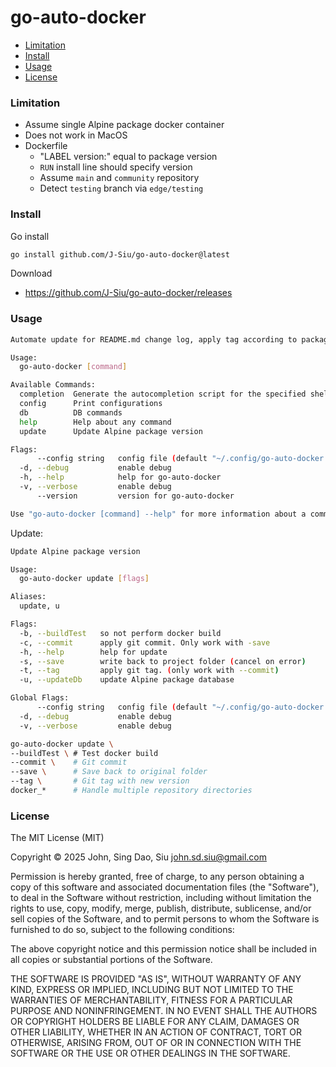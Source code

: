 # go-auto-docker

- [Limitation](#limitation)
- [Install](#install)
- [Usage](#usage)
- [License](#license)

### Limitation

- Assume single Alpine package docker container
- Does not work in MacOS
- Dockerfile
  - "LABEL version:" equal to package version
  - `RUN` install line should specify version
  - Assume `main` and `community` repository
  - Detect `testing` branch via `edge/testing`

### Install

Go install

```sh
go install github.com/J-Siu/go-auto-docker@latest
```

Download

- https://github.com/J-Siu/go-auto-docker/releases

### Usage

```sh
Automate update for README.md change log, apply tag according to package version. Also handle test build, git commit.

Usage:
  go-auto-docker [command]

Available Commands:
  completion  Generate the autocompletion script for the specified shell
  config      Print configurations
  db          DB commands
  help        Help about any command
  update      Update Alpine package version

Flags:
      --config string   config file (default "~/.config/go-auto-docker.json")
  -d, --debug           enable debug
  -h, --help            help for go-auto-docker
  -v, --verbose         enable debug
      --version         version for go-auto-docker

Use "go-auto-docker [command] --help" for more information about a command.
```

Update:

```sh
Update Alpine package version

Usage:
  go-auto-docker update [flags]

Aliases:
  update, u

Flags:
  -b, --buildTest   so not perform docker build
  -c, --commit      apply git commit. Only work with -save
  -h, --help        help for update
  -s, --save        write back to project folder (cancel on error)
  -t, --tag         apply git tag. (only work with --commit)
  -u, --updateDb    update Alpine package database

Global Flags:
      --config string   config file (default "~/.config/go-auto-docker.json")
  -d, --debug           enable debug
  -v, --verbose         enable debug
```

```sh
go-auto-docker update \
--buildTest \ # Test docker build
--commit \    # Git commit
--save \      # Save back to original folder
--tag \       # Git tag with new version
docker_*      # Handle multiple repository directories
```

### License

The MIT License (MIT)

Copyright © 2025 John, Sing Dao, Siu <john.sd.siu@gmail.com>

Permission is hereby granted, free of charge, to any person obtaining a copy of this software and associated documentation files (the "Software"), to deal in the Software without restriction, including without limitation the rights to use, copy, modify, merge, publish, distribute, sublicense, and/or sell copies of the Software, and to permit persons to whom the Software is furnished to do so, subject to the following conditions:

The above copyright notice and this permission notice shall be included in all copies or substantial portions of the Software.

THE SOFTWARE IS PROVIDED "AS IS", WITHOUT WARRANTY OF ANY KIND, EXPRESS OR IMPLIED, INCLUDING BUT NOT LIMITED TO THE WARRANTIES OF MERCHANTABILITY, FITNESS FOR A PARTICULAR PURPOSE AND NONINFRINGEMENT. IN NO EVENT SHALL THE AUTHORS OR COPYRIGHT HOLDERS BE LIABLE FOR ANY CLAIM, DAMAGES OR OTHER LIABILITY, WHETHER IN AN ACTION OF CONTRACT, TORT OR OTHERWISE, ARISING FROM, OUT OF OR IN CONNECTION WITH THE SOFTWARE OR THE USE OR OTHER DEALINGS IN THE SOFTWARE.
